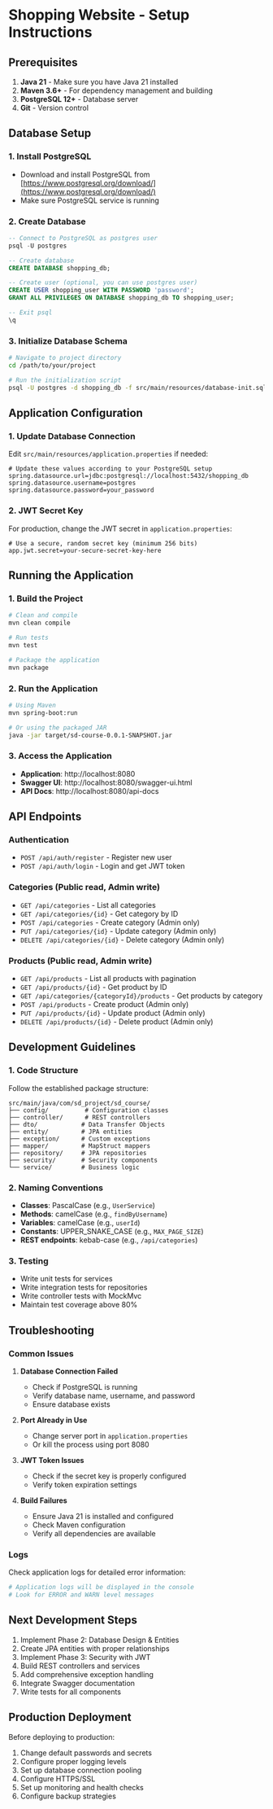 # Shopping Website - Setup Instructions

## Prerequisites

1. **Java 21** - Make sure you have Java 21 installed
2. **Maven 3.6+** - For dependency management and building
3. **PostgreSQL 12+** - Database server
4. **Git** - Version control

## Database Setup

### 1. Install PostgreSQL
- Download and install PostgreSQL from [https://www.postgresql.org/download/](https://www.postgresql.org/download/)
- Make sure PostgreSQL service is running

### 2. Create Database
```sql
-- Connect to PostgreSQL as postgres user
psql -U postgres

-- Create database
CREATE DATABASE shopping_db;

-- Create user (optional, you can use postgres user)
CREATE USER shopping_user WITH PASSWORD 'password';
GRANT ALL PRIVILEGES ON DATABASE shopping_db TO shopping_user;

-- Exit psql
\q
```

### 3. Initialize Database Schema
```bash
# Navigate to project directory
cd /path/to/your/project

# Run the initialization script
psql -U postgres -d shopping_db -f src/main/resources/database-init.sql
```

## Application Configuration

### 1. Update Database Connection
Edit `src/main/resources/application.properties` if needed:
```properties
# Update these values according to your PostgreSQL setup
spring.datasource.url=jdbc:postgresql://localhost:5432/shopping_db
spring.datasource.username=postgres
spring.datasource.password=your_password
```

### 2. JWT Secret Key
For production, change the JWT secret in `application.properties`:
```properties
# Use a secure, random secret key (minimum 256 bits)
app.jwt.secret=your-secure-secret-key-here
```

## Running the Application

### 1. Build the Project
```bash
# Clean and compile
mvn clean compile

# Run tests
mvn test

# Package the application
mvn package
```

### 2. Run the Application
```bash
# Using Maven
mvn spring-boot:run

# Or using the packaged JAR
java -jar target/sd-course-0.0.1-SNAPSHOT.jar
```

### 3. Access the Application
- **Application**: http://localhost:8080
- **Swagger UI**: http://localhost:8080/swagger-ui.html
- **API Docs**: http://localhost:8080/api-docs

## API Endpoints

### Authentication
- `POST /api/auth/register` - Register new user
- `POST /api/auth/login` - Login and get JWT token

### Categories (Public read, Admin write)
- `GET /api/categories` - List all categories
- `GET /api/categories/{id}` - Get category by ID
- `POST /api/categories` - Create category (Admin only)
- `PUT /api/categories/{id}` - Update category (Admin only)
- `DELETE /api/categories/{id}` - Delete category (Admin only)

### Products (Public read, Admin write)
- `GET /api/products` - List all products with pagination
- `GET /api/products/{id}` - Get product by ID
- `GET /api/categories/{categoryId}/products` - Get products by category
- `POST /api/products` - Create product (Admin only)
- `PUT /api/products/{id}` - Update product (Admin only)
- `DELETE /api/products/{id}` - Delete product (Admin only)

## Development Guidelines

### 1. Code Structure
Follow the established package structure:
```
src/main/java/com/sd_project/sd_course/
├── config/          # Configuration classes
├── controller/      # REST controllers
├── dto/            # Data Transfer Objects
├── entity/         # JPA entities
├── exception/      # Custom exceptions
├── mapper/         # MapStruct mappers
├── repository/     # JPA repositories
├── security/       # Security components
└── service/        # Business logic
```

### 2. Naming Conventions
- **Classes**: PascalCase (e.g., `UserService`)
- **Methods**: camelCase (e.g., `findByUsername`)
- **Variables**: camelCase (e.g., `userId`)
- **Constants**: UPPER_SNAKE_CASE (e.g., `MAX_PAGE_SIZE`)
- **REST endpoints**: kebab-case (e.g., `/api/categories`)

### 3. Testing
- Write unit tests for services
- Write integration tests for repositories
- Write controller tests with MockMvc
- Maintain test coverage above 80%

## Troubleshooting

### Common Issues

1. **Database Connection Failed**
   - Check if PostgreSQL is running
   - Verify database name, username, and password
   - Ensure database exists

2. **Port Already in Use**
   - Change server port in `application.properties`
   - Or kill the process using port 8080

3. **JWT Token Issues**
   - Check if the secret key is properly configured
   - Verify token expiration settings

4. **Build Failures**
   - Ensure Java 21 is installed and configured
   - Check Maven configuration
   - Verify all dependencies are available

### Logs
Check application logs for detailed error information:
```bash
# Application logs will be displayed in the console
# Look for ERROR and WARN level messages
```

## Next Development Steps

1. Implement Phase 2: Database Design & Entities
2. Create JPA entities with proper relationships
3. Implement Phase 3: Security with JWT
4. Build REST controllers and services
5. Add comprehensive exception handling
6. Integrate Swagger documentation
7. Write tests for all components

## Production Deployment

Before deploying to production:

1. Change default passwords and secrets
2. Configure proper logging levels
3. Set up database connection pooling
4. Configure HTTPS/SSL
5. Set up monitoring and health checks
6. Configure backup strategies 